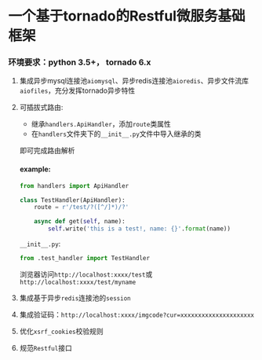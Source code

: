 # 一个基于tornado的Restful微服务基础框架
### 环境要求：python 3.5+， tornado 6.x
1. 集成异步mysql连接池`aiomysql`、异步redis连接池`aioredis`、异步文件流库`aiofiles`，充分发挥tornado异步特性
2. 可插拔式路由:
    - 继承`handlers.ApiHandler`，添加`route`类属性
    - 在`handlers`文件夹下的`__init__.py`文件中导入继承的类

    即可完成路由解析
    #### example:
    ```python
    from handlers import ApiHandler

    class TestHandler(ApiHandler):
        route = r'/test/?([^/]*)/?'

        async def get(self, name):
            self.write('this is a test!, name: {}'.format(name))
    ```
    `__init__.py`:
    ```python
    from .test_handler import TestHandler
    ```
    浏览器访问`http://localhost:xxxx/test`或`http://localhost:xxxx/test/myname`
3. 集成基于异步`redis`连接池的`session`
4. 集成验证码：`http://localhost:xxxx/imgcode?cur=xxxxxxxxxxxxxxxxxxxxx`
5. 优化`xsrf_cookies`校验规则
6. 规范`Restful`接口
